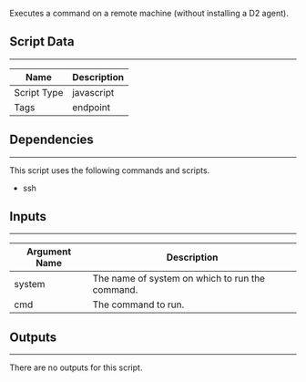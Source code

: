 Executes a command on a remote machine (without installing a D2 agent).

## Script Data

---

| **Name** | **Description** |
| --- | --- |
| Script Type | javascript |
| Tags | endpoint |

## Dependencies

---
This script uses the following commands and scripts.

* ssh

## Inputs

---

| **Argument Name** | **Description** |
| --- | --- |
| system | The name of system on which to run the command. |
| cmd | The command to run. |

## Outputs

---
There are no outputs for this script.
